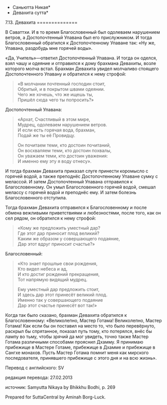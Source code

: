 * Саньютта Никая*
* Девахита сутта*

7\.13\. Девахита
\=\=\=\=\=\=\=\=\=\=\=\=\=\=

В Саваттхи\. И в то время Благословенный был одолеваем нарушением ветров, а Достопочтенный Упавана был его прислужником\. И тогда Благословенный обратился к Достопочтенному Упаване так: «Ну же, Упавана, раздобудь мне горячей воды»\.

«Да, Учитель»—ответил Достопочтенный Упавана\. И тогда он оделся, взял чашу и одеяние и отправился к дому брахмана Девахиты, возле которого молча встал\. Брахман Девахита увидел молчаливо стоящего Достопочтенного Упавану и обратился к нему строфой:

> «В молчании почтенный господин стоит,  
> Обритый, и в покрытом швами одеянии\.  
> Чего же хочешь, что же ищешь ты,  
> Пришёл сюда чего ты попросить?»

Достопочтенный Упавана:
> «Архат, Счастливый в этом мире,  
> Мудрец, одолеваем нарушением ветров\.  
> И если есть горячая вода, брахман,  
> Подай же ты её Провидцу\.  
>   
> Он почитаем теми, кто достоин почитаний,  
> Он восхваляем теми, кто достоин похвалы,  
> Он уважаем теми, кто достоин уважения:  
> И именно ему эту я воду отнесу»\.

И тогда брахман Девахита приказал слуге принести коромысло с горячей водой, а также преподнёс Достопочтенному Упаване сумку с мелассой\. И затем Достопочтенный Упавана отправился к Благословенному\. Он умыл Благословенного горячей водой, смешал мелассу с горячей водой и преподнёс ему\. И затем болезнь Благословенного отступила\.

Тогда брахман Девахита отправился к Благословенному и после обмена вежливыми приветствиями и любезностями, после того, как он сел рядом, он обратился к нему строфой:

> «Кому же предложить уместный дар?  
> Где этот дар приносит плод великий?  
> Каким же образом у совершающего подаяние,  
> Дар этот вдруг приносит счастье?»

Благословенный:
> «Кто знает прошлые свои рождения,  
> Кто видел небеса и ад,  
> И кто достиг рождений прекращения,  
> Тот напрямую видящий мудрец\.  
>   
> Ему уместный дар предложить стоит,  
> И здесь дар этот принесёт великий плод\.  
> Именно так у совершающего подаяние  
> Дар этот счастье принесёт вот так\!»

Когда так было сказано, брахман Девахита обратился к Благословенному: «Великолепно, Мастер Готама\! Великолепно, Мастер Готама\! Как если бы он поставил на место то, что было перевёрнуто, раскрыл бы спрятанное, показал путь тому, кто потерялся, внёс бы лампу во тьму, чтобы зрячий да мог увидеть, точно также Мастер Готама различными способами прояснил Дхамму\. Я принимаю прибежище в Мастере Готаме, прибежище в Дхамме и прибежище в Сангхе монахов\. Пусть Мастер Готама помнит меня как мирского последователя, принявшего прибежище с этого дня и на всю жизнь»\.

Перевод с английского: SV

редакция перевода: 27\.02\.2013

источник: Samyutta Nikaya by Bhikkhu Bodhi, p\. 269

Prepared for SuttaCentral by Aminah Borg\-Luck\.